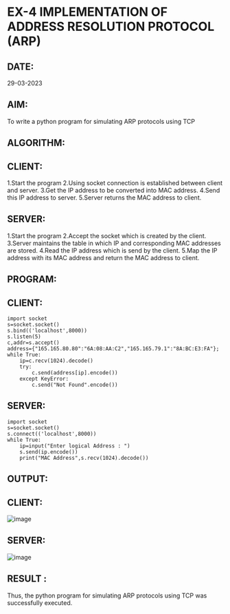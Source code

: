 # EX-4 IMPLEMENTATION OF ADDRESS RESOLUTION PROTOCOL (ARP)
## DATE:
29-03-2023
## AIM:
To write a python program for simulating ARP protocols using TCP

## ALGORITHM:
## CLIENT:

1.Start the program
2.Using socket connection is established between client and server.
3.Get the IP address to be converted into MAC address.
4.Send this IP address to server.
5.Server returns the MAC address to client.

## SERVER:

1.Start the program
2.Accept the socket which is created by the client.
3.Server maintains the table in which IP and corresponding MAC addresses are stored.
4.Read the IP address which is send by the client.
5.Map the IP address with its MAC address and return the MAC address to client.

## PROGRAM:
## CLIENT:
```
import socket
s=socket.socket()
s.bind(('localhost',8000))
s.listen(5)
c,addr=s.accept()
address={"165.165.80.80":"6A:08:AA:C2","165.165.79.1":"8A:BC:E3:FA"};
while True:
    ip=c.recv(1024).decode()
    try:
        c.send(address[ip].encode())
    except KeyError:
        c.send("Not Found".encode())
```
## SERVER:
```
import socket
s=socket.socket()
s.connect(('localhost',8000))
while True:
    ip=input("Enter logical Address : ")
    s.send(ip.encode())
    print("MAC Address",s.recv(1024).decode())
```
## OUTPUT:
## CLIENT:
![image](https://github.com/subalakshmivenkat/EX-4/assets/119393477/0c378d28-eaad-451a-9483-5f9885d83f0f)

## SERVER:
![image](https://github.com/subalakshmivenkat/EX-4/assets/119393477/ff097d60-c9be-45b4-a7b7-a7ae020942b5)

## RESULT :
Thus, the python program for simulating ARP protocols using TCP was successfully executed.

